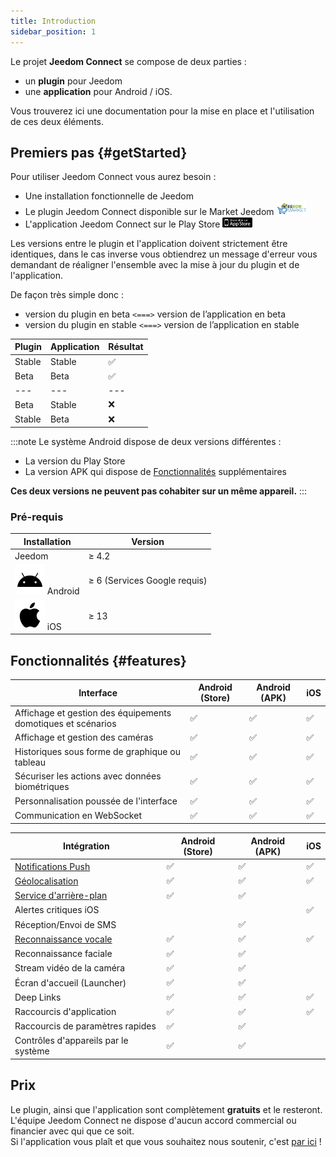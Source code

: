 ```yaml
---
title: Introduction
sidebar_position: 1
---
```



Le projet **Jeedom Connect** se compose de deux parties :

- un **plugin** pour Jeedom
- une **application** pour Android / iOS.  

Vous trouverez ici une documentation pour la mise en place et l'utilisation de ces deux éléments.

## Premiers pas {#getStarted}

Pour utiliser Jeedom Connect vous aurez besoin :

- Une installation fonctionnelle de Jeedom
- Le plugin Jeedom Connect disponible sur le Market Jeedom <a href="https://market.jeedom.com/index.php?v=d&p=market_display&id=4077" target="_blank"><img src='../../img/logo-MARKET.svg' width='10%' zoom="false" /></a>
- L'application Jeedom Connect sur le Play Store <a href="https://play.google.com/store/apps/details?id=com.jeedomconnect.app" target="_blank"><img src="../../img/applestore.png" width="10%" zoom="false"/></a>  

Les versions entre le plugin et l'application doivent strictement être identiques, dans le cas inverse vous obtiendrez un message d'erreur vous demandant de réaligner l'ensemble avec la mise à jour du plugin et de l'application.

De façon très simple donc :

- version du plugin en beta `<===>` version de l’application en beta
- version du plugin en stable `<===>` version de l’application en stable

| Plugin  | Application | Résultat |
|---------|-------------|----------|
| Stable  | Stable      | ✅       |
| Beta    | Beta        | ✅       |
| ---     | ---         | ---      |
| Beta    | Stable      | ❌       |
| Stable  | Beta        | ❌       |

:::note
Le système Android dispose de deux versions différentes :

- La version du Play Store
- La version APK qui dispose de [Fonctionnalités](#features) supplémentaires

**Ces deux versions ne peuvent pas cohabiter sur un même appareil.**
:::

### Pré-requis

| **Installation** | **Version**                     |
|-------------------|---------------------------------|
| Jeedom           | &ge; 4.2                        |
| ![Android](/img/android.svg) Android | &ge; 6 (Services Google requis) |
| ![iOS](/img/apple.svg) iOS         | &ge; 13                        |

## Fonctionnalités {#features}

| **Interface** | Android (Store) | Android (APK) | iOS |
|---------------|------------------|---------------|-----|
| Affichage et gestion des équipements domotiques et scénarios | ✅ | ✅ | ✅ |
| Affichage et gestion des caméras | ✅ | ✅ | ✅ |
| Historiques sous forme de graphique ou tableau | ✅ | ✅ | ✅ |
| Sécuriser les actions avec données biométriques | ✅ | ✅ | ✅ |
| Personnalisation poussée de l'interface | ✅ | ✅ | ✅ |
| Communication en WebSocket | ✅ | ✅ | ✅ |

| **Intégration** | Android (Store) | Android (APK) | iOS |
|------------------|------------------|---------------|-----|
| [Notifications Push](/docs/documentation/integration/notifications) | ✅ | ✅ | ✅ |
| [Géolocalisation](/docs/documentation/integration/geoloc) | ✅ | ✅ | ✅ |
| [Service d'arrière-plan](/docs/documentation/integration/service) | ✅ | ✅ |     |
| Alertes critiques iOS |     |     | ✅ |
| Réception/Envoi de SMS |     | ✅ |     |
| [Reconnaissance vocale](/docs/documentation/integration/speechRecognition) | ✅ | ✅ | ✅ |
| Reconnaissance faciale | ✅ | ✅ |     |
| Stream vidéo de la caméra | ✅ | ✅ |     |
| Écran d'accueil (Launcher) | ✅ | ✅ |     |
| Deep Links | ✅ | ✅ | ✅ |
| Raccourcis d'application | ✅ | ✅ | ✅ |
| Raccourcis de paramètres rapides | ✅ | ✅ |     |
| Contrôles d'appareils par le système | ✅ | ✅ |     |

## Prix

Le plugin, ainsi que l'application sont complètement **gratuits** et le resteront.  
L'équipe Jeedom Connect ne dispose d'aucun accord commercial ou financier avec qui que ce soit.  
Si l'application vous plaît et que vous souhaitez nous soutenir, c'est [par ici](/docs/documentation/donate) !  
